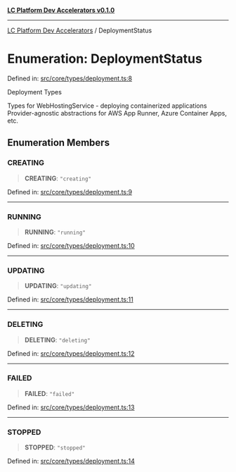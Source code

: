 [**LC Platform Dev Accelerators v0.1.0**](../README.md)

***

[LC Platform Dev Accelerators](../globals.md) / DeploymentStatus

# Enumeration: DeploymentStatus

Defined in: [src/core/types/deployment.ts:8](https://github.com/stainedhead/lc-platform-dev-accelerators/blob/12c3626979e745866113de19cb4bb33222f28139/src/core/types/deployment.ts#L8)

Deployment Types

Types for WebHostingService - deploying containerized applications
Provider-agnostic abstractions for AWS App Runner, Azure Container Apps, etc.

## Enumeration Members

### CREATING

> **CREATING**: `"creating"`

Defined in: [src/core/types/deployment.ts:9](https://github.com/stainedhead/lc-platform-dev-accelerators/blob/12c3626979e745866113de19cb4bb33222f28139/src/core/types/deployment.ts#L9)

***

### RUNNING

> **RUNNING**: `"running"`

Defined in: [src/core/types/deployment.ts:10](https://github.com/stainedhead/lc-platform-dev-accelerators/blob/12c3626979e745866113de19cb4bb33222f28139/src/core/types/deployment.ts#L10)

***

### UPDATING

> **UPDATING**: `"updating"`

Defined in: [src/core/types/deployment.ts:11](https://github.com/stainedhead/lc-platform-dev-accelerators/blob/12c3626979e745866113de19cb4bb33222f28139/src/core/types/deployment.ts#L11)

***

### DELETING

> **DELETING**: `"deleting"`

Defined in: [src/core/types/deployment.ts:12](https://github.com/stainedhead/lc-platform-dev-accelerators/blob/12c3626979e745866113de19cb4bb33222f28139/src/core/types/deployment.ts#L12)

***

### FAILED

> **FAILED**: `"failed"`

Defined in: [src/core/types/deployment.ts:13](https://github.com/stainedhead/lc-platform-dev-accelerators/blob/12c3626979e745866113de19cb4bb33222f28139/src/core/types/deployment.ts#L13)

***

### STOPPED

> **STOPPED**: `"stopped"`

Defined in: [src/core/types/deployment.ts:14](https://github.com/stainedhead/lc-platform-dev-accelerators/blob/12c3626979e745866113de19cb4bb33222f28139/src/core/types/deployment.ts#L14)

